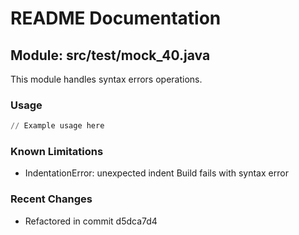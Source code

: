 # README Documentation

## Module: src/test/mock_40.java

This module handles syntax errors operations.

### Usage

```python
// Example usage here
```

### Known Limitations

- IndentationError: unexpected indent Build fails with syntax error

### Recent Changes

- Refactored in commit d5dca7d4
